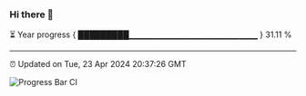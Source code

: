 ### Hi there 👋

⏳ Year progress { █████████▁▁▁▁▁▁▁▁▁▁▁▁▁▁▁▁▁▁▁▁▁ } 31.11 %

---

⏰ Updated on Tue, 23 Apr 2024 20:37:26 GMT

![Progress Bar CI](https://github.com/IshwaranRudhara/GIT-ACTION/workflows/Progress%20Bar%20CI/badge.svg)
